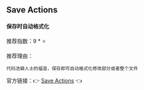 ## Save Actions

#### 保存时自动格式化

推荐指数：9 * ⭐

推荐理由：

    代码洁癖人士的福音，保存即可自动格式化修改部分或者整个文件

官方链接：👉 [Save Actions](
https://plugins.jetbrains.com/plugin/7642-save-actions
) 👈





















